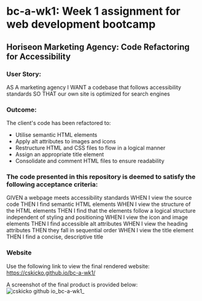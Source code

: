 # bc-a-wk1: Week 1 assignment for web development bootcamp

## Horiseon Marketing Agency: Code Refactoring for Accessibility

### User Story:
  AS A marketing agency
  I WANT a codebase that follows accessibility standards
  SO THAT our own site is optimized for search engines
  
### Outcome:
  The client's code has been refactored to:
  - Utilise semantic HTML elements
  - Apply alt attributes to images and icons
  - Restructure HTML and CSS files to flow in a logical manner
  - Assign an appropriate title element
  - Consolidate and comment HTML files to ensure readability

### The code presented in this repository is deemed to satisfy the following acceptance criteria:
  GIVEN a webpage meets accessibility standards
  WHEN I view the source code
  THEN I find semantic HTML elements
  WHEN I view the structure of the HTML elements
  THEN I find that the elements follow a logical structure independent of styling and positioning
  WHEN I view the icon and image elements
  THEN I find accessible alt attributes
  WHEN I view the heading attributes
  THEN they fall in sequential order
  WHEN I view the title element
  THEN I find a concise, descriptive title

### Website
Use the following link to view the final rendered website:
https://cskicko.github.io/bc-a-wk1/

A screenshot of the final product is provided below:
![cskicko github io_bc-a-wk1_](https://user-images.githubusercontent.com/84214056/169467763-bd7234d3-4ccd-4f0c-ae4e-a8970361d5d1.png)
